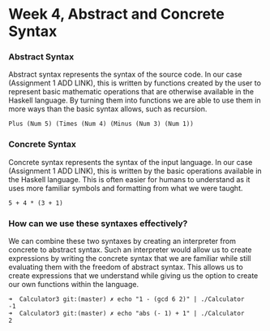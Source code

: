# Week 4, Abstract and Concrete Syntax

### Abstract Syntax
Abstract syntax represents the syntax of the source code. In our case (Assignment 1 ADD LINK), this is written by functions created by the user to represent basic mathematic operations that are otherwise available in the Haskell language. By turning them into functions we are able to use them in more ways than the basic syntax allows, such as recursion.

    Plus (Num 5) (Times (Num 4) (Minus (Num 3) (Num 1))

### Concrete Syntax
Concrete syntax represents the syntax of the input language. In our case (Assignment 1 ADD LINK), this is written by the basic operations available in the Haskell language. This is often  easier for humans to understand as it uses more familiar symbols and formatting from what we were taught.

    5 + 4 * (3 + 1)
    
### How can we use these syntaxes effectively?
We can combine these two syntaxes by creating an interpreter from concrete to abstract syntax. Such an interpreter would allow us to create expressions by writing the concrete syntax that we are familiar while still evaluating them with the freedom of abstract syntax. This allows us to create expressions that we understand while giving us the option to create our own functions within the language.

    ➜  Calculator3 git:(master) ✗ echo "1 - (gcd 6 2)" | ./Calculator
    -1
    ➜  Calculator3 git:(master) ✗ echo "abs (- 1) + 1" | ./Calculator 
    2
